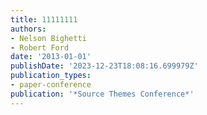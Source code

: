 ```yaml
---
title: 11111111
authors:
- Nelson Bighetti
- Robert Ford
date: '2013-01-01'
publishDate: '2023-12-23T18:08:16.699979Z'
publication_types:
- paper-conference
publication: '*Source Themes Conference*'
---
```

